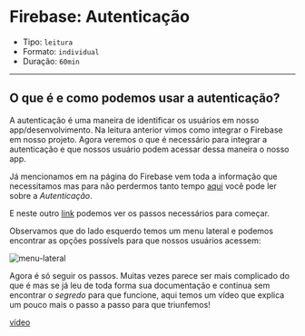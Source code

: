 # Firebase: Autenticação

- Tipo: `leitura`
- Formato: `individual`
- Duração: `60min`

***

## O que é e como podemos usar a autenticação?

A autenticação é uma maneira de identificar os usuários em nosso app/desenvolvimento. Na leitura anterior vimos como integrar o Firebase em nosso projeto. Agora veremos o que é necessário para integrar a autenticação e que nossos usuário podem acessar dessa maneira o nosso app.

Já mencionamos em na página do Firebase vem toda a informação que necessitamos mas para não perdermos tanto tempo [aqui](https://firebase.google.com/docs/auth/?authuser=0) você pode ler sobre a *Autenticação*.

E neste outro [link](https://firebase.google.com/docs/auth/web/start?authuser=0) podemos ver os passos necessários para começar.

Observamos que do lado esquerdo temos um menu lateral e podemos encontrar as opções possívels para que nossos usuários acessem:

![menu-lateral](https://raw.githubusercontent.com/Laboratoria/curricula-js/4b5f150a38604e2f0854ec556edc48e53ef2b211/04-social-network/04-firebase-101/01-auth/images/menu-lateral.png)

Agora é só seguir os passos. Muitas vezes parece ser mais complicado do que é mas se já leu de toda forma sua documentação e continua sem encontrar o *segredo* para que funcione, aqui temos um vídeo que explica um pouco mais o passo a passo para que triunfemos!

[vídeo](https://youtu.be/uRaeF7qtBXs)
